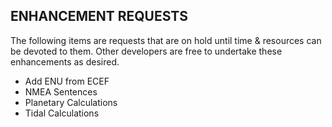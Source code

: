 ## ENHANCEMENT REQUESTS

The following items are requests that are on hold until time & resources can be devoted to them. Other developers are free to undertake these enhancements as desired. 

* Add ENU from ECEF
* NMEA Sentences
* Planetary Calculations
* Tidal Calculations
